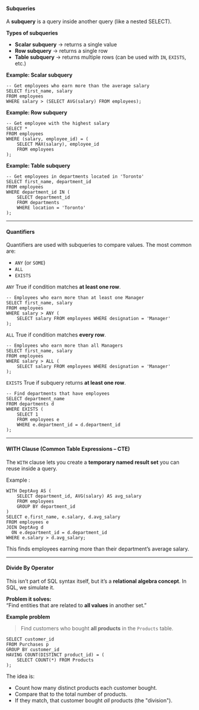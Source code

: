 #### Subqueries

A **subquery** is a query inside another query (like a nested SELECT).

**Types of subqueries**
- **Scalar subquery** → returns a single value
- **Row subquery** → returns a single row
- **Table subquery** → returns multiple rows (can be used with `IN`, `EXISTS`, etc.)

**Example: Scalar subquery**
```
-- Get employees who earn more than the average salary
SELECT first_name, salary
FROM employees
WHERE salary > (SELECT AVG(salary) FROM employees);
```

**Example: Row subquery**
```
-- Get employee with the highest salary
SELECT *
FROM employees
WHERE (salary, employee_id) = (
    SELECT MAX(salary), employee_id
    FROM employees
);
```

**Example: Table subquery**
```
-- Get employees in departments located in 'Toronto'
SELECT first_name, department_id
FROM employees
WHERE department_id IN (
    SELECT department_id
    FROM departments
    WHERE location = 'Toronto'
);
```



---
#### Quantifiers

Quantifiers are used with subqueries to compare values. The most common are:
- `ANY` (or `SOME`)
- `ALL`
- `EXISTS`

`ANY`
True if condition matches **at least one row**.
```
-- Employees who earn more than at least one Manager
SELECT first_name, salary
FROM employees
WHERE salary > ANY (
    SELECT salary FROM employees WHERE designation = 'Manager'
);
```


`ALL`
True if condition matches **every row**.
```
-- Employees who earn more than all Managers
SELECT first_name, salary
FROM employees
WHERE salary > ALL (
    SELECT salary FROM employees WHERE designation = 'Manager'
);
```


`EXISTS`
True if subquery returns **at least one row**.
```
-- Find departments that have employees
SELECT department_name
FROM departments d
WHERE EXISTS (
    SELECT 1
    FROM employees e
    WHERE e.department_id = d.department_id
);
```



---
#### WITH Clause (Common Table Expressions – CTE)

The `WITH` clause lets you create a **temporary named result set** you can reuse inside a query.

Example :
```
WITH DeptAvg AS (
    SELECT department_id, AVG(salary) AS avg_salary
    FROM employees
    GROUP BY department_id
)
SELECT e.first_name, e.salary, d.avg_salary
FROM employees e
JOIN DeptAvg d
  ON e.department_id = d.department_id
WHERE e.salary > d.avg_salary;
```
	
This finds employees earning more than their department’s average salary.



---
#### Divide By Operator

This isn’t part of SQL syntax itself, but it’s a **relational algebra concept**. In SQL, we simulate it.

**Problem it solves:**  
“Find entities that are related to **all values** in another set.”

 **Example problem**
> Find customers who bought **all products** in the `Products` table.

```
SELECT customer_id
FROM Purchases p
GROUP BY customer_id
HAVING COUNT(DISTINCT product_id) = (
    SELECT COUNT(*) FROM Products
);

```

The idea is:
- Count how many distinct products each customer bought.
- Compare that to the total number of products.
- If they match, that customer bought _all_ products (the "division").